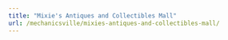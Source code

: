 ```yaml
---
title: "Mixie's Antiques and Collectibles Mall"
url: /mechanicsville/mixies-antiques-and-collectibles-mall/
---
```

